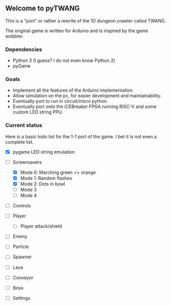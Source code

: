 ## Welcome to pyTWANG

This is a "port" or rather a rewrite of the 1D dungeon crawler called TWANG.

The original game is written for Arduino and is inspired by the game wobbler.

### Dependencies
* Python 3 (I guess? I do not even know Python 2)
* pyGame

### Goals
* Implement all the features of the Arduino implementation
* Allow simulation on the pc, for easier development and maintainability.
* Eventually port to run in circuit/micro python.
* Eventually port onto the iCEBreaker FPGA running RISC-V and some custom LED string PPU.

### Current status
Here is a basic todo list for the 1-1 port of the game.
I bet it is not even a complete list.

* [x] pygame LED string emulation
* [ ] Screensavers
  * [x] Mode 0: Marching green <> orange
  * [x] Mode 1: Random flashes
  * [x] Mode 2: Dots in bowl
  * [ ] Mode 3
  * [ ] Mode 4
* [ ] Controls
* [ ] Player
  * [ ] Player attack/shield
* [ ] Enemy
* [ ] Particle
* [ ] Spawner
* [ ] Lava
* [ ] Conveyor
* [ ] Boss
* [ ] Settings

